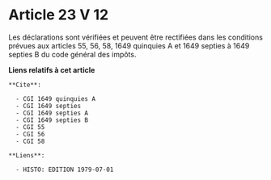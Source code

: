 # Article 23 V 12

Les déclarations sont vérifiées et peuvent être rectifiées dans les conditions prévues aux articles 55, 56, 58, 1649
quinquies A et 1649 septies à 1649 septies B du code général des impôts.

**Liens relatifs à cet article**

	**Cite**:

	  - CGI 1649 quinquies A
	  - CGI 1649 septies
	  - CGI 1649 septies A
	  - CGI 1649 septies B
	  - CGI 55
	  - CGI 56
	  - CGI 58

	**Liens**:

	  - HISTO: EDITION 1979-07-01

